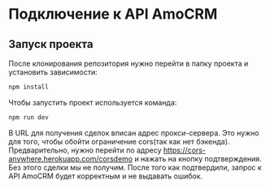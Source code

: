 # Подключение к API AmoCRM

## Запуск проекта

После клонирования репозитория нужно перейти в папку проекта и установить зависимости:

```sh
npm install
```

Чтобы запустить проект используется команда:

```sh
npm run dev
```

В URL для получения сделок вписан адрес прокси-сервера. Это нужно для того, чтобы обойти ограничение cors(так как нет бэкенда). Предварительно, нужно перейти по адресу https://cors-anywhere.herokuapp.com/corsdemo и нажать на кнопку подтверждения. Без этого сделки мы не получим. После того как подтвердили, запрос к API AmoCRM будет корректным и не выдавать ошибок.
